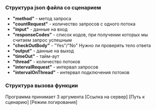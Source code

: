 ### Структура json файла со сценарием
* **"method"** - метод запроса
* **"countRequest"** - количество запросов с одного потока
* **"input"** - данные на вход
* **"responseCodes"** - список кодов, при получении которых мы считаем запрос успешным
* **"checkOutBody"** - "Yes"/"No" Нужно ли проверять тело ответа
* **"output"** - данные на выход
* **"timeOut"** - тайм-аут
* **"thread"** - количество потоков
* **"intervalRequest"** - интервал запросов
* **"intervalOnThread"** - интервал подключения потоков

### Структура вызова функции
Программа принимает 3 аргумента
[Ссылка на сервер] [Путь к сценарию] [Режим логирования]
